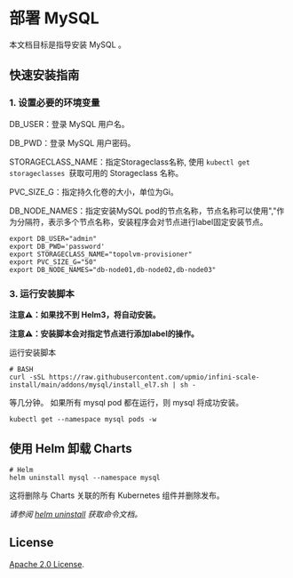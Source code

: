 # 部署 MySQL

本文档目标是指导安装 MySQL 。

## 快速安装指南

### 1. 设置必要的环境变量

DB_USER：登录 MySQL 用户名。

DB_PWD：登录 MySQL 用户密码。

STORAGECLASS_NAME：指定Storageclass名称, 使用 ```kubectl get storageclasses ```获取可用的 Storageclass 名称。

PVC_SIZE_G：指定持久化卷的大小，单位为Gi。

DB_NODE_NAMES：指定安装MySQL pod的节点名称，节点名称可以使用","作为分隔符，表示多个节点名称，安装程序会对节点进行label固定安装节点。

```console
export DB_USER="admin"
export DB_PWD='password'
export STORAGECLASS_NAME="topolvm-provisioner"
export PVC_SIZE_G="50"
export DB_NODE_NAMES="db-node01,db-node02,db-node03"
```

### 3. 运行安装脚本

**注意⚠️：如果找不到 Helm3，将自动安装。**

**注意⚠️：安装脚本会对指定节点进行添加label的操作。**

运行安装脚本
```console
# BASH
curl -sSL https://raw.githubusercontent.com/upmio/infini-scale-install/main/addons/mysql/install_el7.sh | sh -
```

等几分钟。 如果所有 mysql pod 都在运行，则 mysql 将成功安装。

```console
kubectl get --namespace mysql pods -w
```

## 使用 Helm 卸载 Charts

```console
# Helm
helm uninstall mysql --namespace mysql
```

这将删除与 Charts 关联的所有 Kubernetes 组件并删除发布。

_请参阅 [helm uninstall](https://helm.sh/docs/helm/helm_uninstall/) 获取命令文档。_

## License

<!-- Keep full URL links to repo files because this README syncs from main to gh-pages.  -->
[Apache 2.0 License](https://raw.githubusercontent.com/upmio/infini-scale-install/main/LICENSE).
